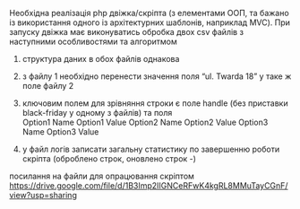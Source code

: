 Необхідна реалізація php двіжка/скріпта (з елементами  ООП, та бажано із використання одного із архітектурних шаблонів, наприклад MVC). 
При запуску двіжка має виконуватись обробка двох csv файлів з наступними особливостями та алгоритмом

1. структура даних в обох файлів однакова
2. з файлу 1 необхідно перенести  значення поля “ul. Twarda 18” у таке ж поле файлу 2
3. ключовим полем для зрівняння строки  є поле handle (без приставки black-friday у одному з файлів) та поля 	 	 	 	 	 	
Option1 Name
Option1 Value
Option2 Name
Option2 
Value
Option3 Name
Option3 Value


4. у файл логів записати загальну статистику по завершенню роботи скріпта (оброблено строк, оновлено строк -)



посилання на файли для опрацювання скріптом
https://drive.google.com/file/d/1B3Imp2IIGNCeRFwK4kgRL8MMuTayCGnF/view?usp=sharing

